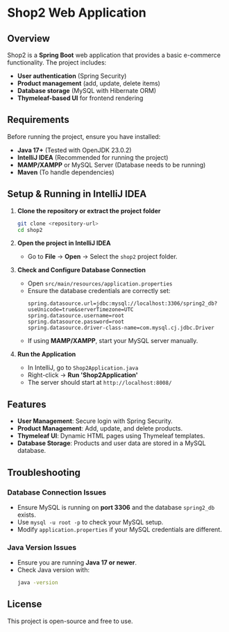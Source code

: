 # Shop2 Web Application

## Overview
Shop2 is a **Spring Boot** web application that provides a basic e-commerce functionality. The project includes:
- **User authentication** (Spring Security)
- **Product management** (add, update, delete items)
- **Database storage** (MySQL with Hibernate ORM)
- **Thymeleaf-based UI** for frontend rendering

## Requirements
Before running the project, ensure you have installed:
- **Java 17+** (Tested with OpenJDK 23.0.2)
- **IntelliJ IDEA** (Recommended for running the project)
- **MAMP/XAMPP** or MySQL Server (Database needs to be running)
- **Maven** (To handle dependencies)

## Setup & Running in IntelliJ IDEA
1. **Clone the repository or extract the project folder**
   ```sh
   git clone <repository-url>
   cd shop2
   ```
2. **Open the project in IntelliJ IDEA**
   - Go to **File** -> **Open** -> Select the `shop2` project folder.

3. **Check and Configure Database Connection**
   - Open `src/main/resources/application.properties`
   - Ensure the database credentials are correctly set:
     ```properties
     spring.datasource.url=jdbc:mysql://localhost:3306/spring2_db?useUnicode=true&serverTimezone=UTC
     spring.datasource.username=root
     spring.datasource.password=root
     spring.datasource.driver-class-name=com.mysql.cj.jdbc.Driver
     ```
   - If using **MAMP/XAMPP**, start your MySQL server manually.

4. **Run the Application**
   - In IntelliJ, go to `Shop2Application.java`
   - Right-click -> **Run 'Shop2Application'**
   - The server should start at `http://localhost:8008/`

## Features
- **User Management**: Secure login with Spring Security.
- **Product Management**: Add, update, and delete products.
- **Thymeleaf UI**: Dynamic HTML pages using Thymeleaf templates.
- **Database Storage**: Products and user data are stored in a MySQL database.

## Troubleshooting
### Database Connection Issues
- Ensure MySQL is running on **port 3306** and the database `spring2_db` exists.
- Use `mysql -u root -p` to check your MySQL setup.
- Modify `application.properties` if your MySQL credentials are different.

### Java Version Issues
- Ensure you are running **Java 17 or newer**.
- Check Java version with:
  ```sh
  java -version
  ```

## License
This project is open-source and free to use.
